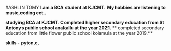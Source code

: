 #ASHLIN TOMY
**I am a BCA student at KJCMT**.
**My hobbies are listening to music,coding ect..**

**studying BCA at KJCMT**.
**Completed higher secondary education from St Antonys public school anakallu at the year 2021.**
** completed secondary education from little flower public school kolamula at the year 2019.**

**skills - pyton,c,**

